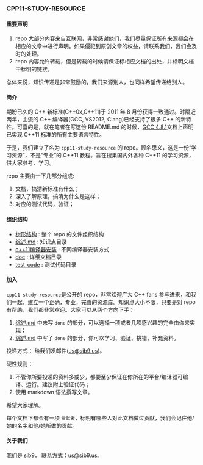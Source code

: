 ### CPP11-STUDY-RESOURCE ###

#### 重要声明 ####

1. repo 大部分内容来自互联网，非常感谢他们，我们尽量保证所有来源都会在相应的文章中进行声明。如果侵犯到原创文章的权益，请联系我们，我们会及时的处理。
2. repo 内容允许转载，但是转载的时候请保证标相应文档的出处，并标明文档中标明的链接。

总体来说，知识传递是非常鼓励的，我们来源别人，也同样希望传递给别人。

#### 简介 ####

期盼已久的 C++ 新标准(C++0x,C++11)于 2011 年 8 月份获得一致通过。时隔近两年，主流的 C++ 编译器(GCC, VS2012, Clang)已经支持了很多 C++ 的新特性。可喜的是，就在笔者在写这份 README.md 的时候，[GCC 4.8.1](http://gcc.gnu.org/gcc-4.8/cxx0x_status.html)文档上声明已实现 C++11 标准的所有主要语言特性。

于是，我们建立了名为 `cpp11-study-resource` 的 repo。顾名思义，这是一份“学习资源”，不是“专业”的 C++11 教程。旨在搜集国内外各种 C++11 的学习资源，供大家参考、学习。

repo 主要由一下几部分组成:

1. 文档，搞清新标准有什么；
2. 深入了解原理，搞清为什么是这样；
3. 对应的测试代码，验证；


#### 组织结构 ####

+ [树形结构](https://github.com/sib9/cpp11-study-resource/blob/master/%E6%A0%91%E5%BD%A2%E7%BB%93%E6%9E%84) : 整个 repo 的文件组织结构
+ [综述.md](https://github.com/sib9/cpp11-study-resource/blob/master/%E7%BB%BC%E8%BF%B0.md) : 知识点目录
+ [c++11编译器安装](https://github.com/sib9/cpp11-study-resource/blob/master/C%2B%2B11%E7%BC%96%E8%AF%91%E5%99%A8%E5%AE%89%E8%A3%85.md) : 不同编译器安装方式
+ [doc](https://github.com/sib9/cpp11-study-resource/tree/master/doc) : 详细文档目录
+ [test\_code](https://github.com/sib9/cpp11-study-resource/tree/master/test_cod) : 测试代码目录

#### 加入 ####

`cpp11-study-resource`是公开的 repo，非常欢迎广大 C++ fans 参与进来，和我们一起，建立一个正确，专业，完善的资源库。知识点大小不限，只要是对 repo 有帮助，我们都非常欢迎。大家可以从两个方向下手：

1. [综述.md](https://github.com/sib9/cpp11-study-resource/blob/master/%E7%BB%BC%E8%BF%B0.md) 中未写 `done` 的部分，可以选择一项或者几项感兴趣的完全由你来实现；
2. [综述.md](https://github.com/sib9/cpp11-study-resource/blob/master/%E7%BB%BC%E8%BF%B0.md) 中写了 `done` 的部分，你可以学习、验证、挑错、补充资料。

投递方式： 给我们发邮件(us@sib9.us)。

硬性规则：

1. 不管你所要投递的资料多或少，都要至少保证在你所在的平台/编译器可编译、运行。建议附上验证代码；
2. 使用 markdown 语法撰写文章。

希望大家理解。

每个文档下都会有一项 `贡献者`，标明有哪些人对此文档做过贡献，我们会记住他/她的名字和他/她所做的贡献。

#### 关于我们 ####

我们是 [sib9](http://sib9.us)， 联系方式：us@sib9.us。

